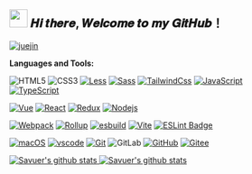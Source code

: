 
<h2 ><img src="https://cdn.jsdelivr.net/gh/dmego/images/img/Hi.gif" width="32" height="32" /> 𝑯𝒊 𝒕𝒉𝒆𝒓𝒆, 𝑾𝒆𝒍𝒄𝒐𝒎𝒆 𝒕𝒐 𝒎𝒚 𝑮𝒊𝒕𝑯𝒖𝒃！</h2>

<p>
  <a href="https://juejin.cn/user/1093344720597416"><img src="https://img.shields.io/badge/juejin-xkfe-blue" alt="juejin"></a>
  
</p>

**Languages and Tools:**  

![HTML5](https://img.shields.io/badge/-HTML5-%23E44D27?style=flat-square&logo=html5&logoColor=ffffff)
![CSS3](https://img.shields.io/badge/-CSS3-%231572B6?style=flat-square&logo=css3)
[![Less](https://img.shields.io/badge/-Less-224373?style=flat-square&logo=less&logoColor=ffffff)](https://less.bootcss.com/)
[![Sass](https://img.shields.io/badge/-Sass-%23CC6699?style=flat-square&logo=sass&logoColor=ffffff)](https://www.sass.hk/)
[![TailwindCss](https://img.shields.io/badge/-TailwindCss-%231a202c?style=flat-square&logo=tailwind-css)](https://www.tailwindcss.cn/)
[![JavaScript](https://img.shields.io/badge/-JavaScript-%23F7DF1C?style=flat-square&logo=javascript&logoColor=000000&labelColor=%23F7DF1C&color=%23FFCE5A)](https://developer.mozilla.org/zh-CN/docs/learn/JavaScript)
[![TypeScript](https://img.shields.io/badge/-TypeScript-007ACC?style=flat-square&logo=typescript&logoColor=white)](https://www.typescriptlang.org/)

[![Vue](https://img.shields.io/badge/Vue-42b883?logo=vuedotjs&logoColor=fff&style=flat-square)](https://cn.vuejs.org/)
[![React](https://img.shields.io/badge/-React-%23282C34?style=flat-square&logo=react)](https://react.dev/)
[![Redux](https://img.shields.io/badge/Redux-6b41b4?logo=redux&logoColor=fff&style=flat-square)](https://cn.redux.js.org/)
[![Nodejs](https://img.shields.io/badge/-Node.js-%23282C34?style=flat-square&logo=node.js)](https://nodejs.org/en)

[![Webpack](https://img.shields.io/badge/-Webpack-%232C3A42?style=flat-square&logo=webpack)](https://www.webpackjs.com/)
[![Rollup](https://img.shields.io/badge/-Rollup-%23EC4A3F?style=flat-square&logo=rollupdotjs&logoColor=ffffff)](https://rollupjs.org/introduction/)
[![esbuild](https://img.shields.io/badge/esbuild-FFCF00?logo=esbuild&logoColor=000&style=flat-square)](https://esbuild.docschina.org/)
[![Vite](https://img.shields.io/badge/Vite-646CFF?logo=vite&logoColor=fff&style=flat-square)](https://cn.vitejs.dev/)
[![ESLint Badge](https://img.shields.io/badge/ESLint-4B32C3?logo=eslint&logoColor=fff&style=flat-square)](https://eslint.org/)

[![macOS](https://img.shields.io/badge/-macOS-%232C3A42?style=flat-square&logo=apple)](https://support.apple.com/zh-cn/macos)
[![vscode](https://img.shields.io/badge/IDE-VSCode-blue?style=flat-square&logo=visual-studio-code&logoColor=ffffff)](https://code.visualstudio.com/)
[![Git](https://img.shields.io/badge/-Git-%23F05032?style=flat-square&logo=git&logoColor=%23ffffff)](https://git-scm.com/book/zh/v2/%E8%B5%B7%E6%AD%A5-%E5%AE%89%E8%A3%85-Git)
![GitLab](https://img.shields.io/badge/-GitLab-FCA121?style=flat-square&logo=gitlab)
[![GitHub](https://img.shields.io/badge/-GitHub-1d2024?style=flat-square&logo=github)](https://github.com/xkfe)
[![Gitee](https://img.shields.io/badge/-Gitee-b21e21?style=flat-square&logo=gitee)](https://gitee.com/)

<a href="https://github.com/xkfe">
  <img src="https://github-readme-stats.vercel.app/api?username=xkfe&show_icons=true&theme=radical"  alt="Savuer's github stats" data-canonical-src="https://github-readme-stats.vercel.app/api?username=xkfe&show_icons=true&theme=radical" style="max-width:100%;">
</a>
<a href="https://github.com/xkfe">
  <img src="https://github-readme-stats.vercel.app/api/top-langs/?username=xkfe&layout=compact&theme=radical" alt="Savuer's github stats" data-canonical-src="https://github-readme-stats.vercel.app/api?username=xkfe&show_icons=true&theme=radical" style="max-width:100%;">
</a>

<!--
**FCodeDev/FCodeDev** is a ✨ _special_ ✨ repository because its `README.md` (this file) appears on your GitHub profile.

Here are some ideas to get you started:

- 🔭 I’m currently working on ...
- 🌱 I’m currently learning ...
- 👯 I’m looking to collaborate on ...
- 🤔 I’m looking for help with ...
- 💬 Ask me about ...
- 📫 How to reach me: ...
- 😄 Pronouns: ...
- ⚡ Fun fact: ...
![MobX](https://img.shields.io/badge/MobX-F95?logo=mobx&logoColor=fff&style=flat-square)
-->
